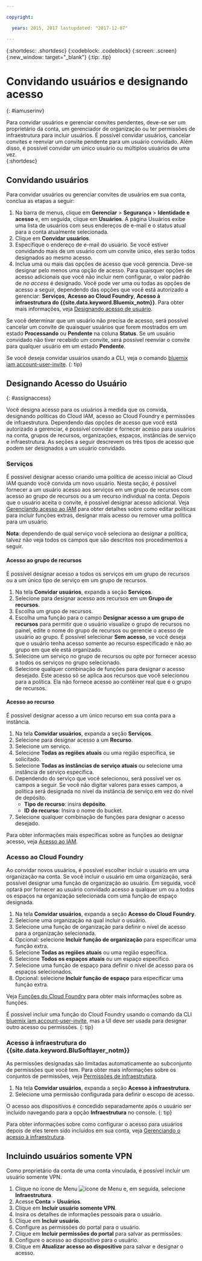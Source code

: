 ```yaml
---

copyright:

  years: 2015, 2017 lastupdated: "2017-12-07"

---
```


{:shortdesc: .shortdesc}
{:codeblock: .codeblock}
{:screen: .screen}
{:new_window: target="_blank"}
{:tip: .tip}

# Convidando usuários e designando acesso
{: #iamuserinv}

Para convidar usuários e gerenciar convites pendentes, deve-se ser um proprietário da conta, um
gerenciador de organização ou ter permissões de infraestrutura para incluir usuários. É possível convidar
usuários, cancelar convites e reenviar um convite pendente para um usuário convidado. Além disso, é possível convidar um único usuário ou múltiplos usuários de uma vez.  
{:shortdesc}

## Convidando usuários

Para convidar usuários ou gerenciar convites de usuários em sua conta, conclua as etapas a seguir: 

1. Na barra de menus, clique em **Gerenciar** &gt; **Segurança** &gt; **Identidade e acesso** e, em seguida, clique em **Usuários**. A página Usuários exibe uma lista de usuários com seus endereços de e-mail e o status atual para a conta atualmente selecionada.
2. Clique em **Convidar usuários**.
3. Especifique o endereço de e-mail do usuário. Se você estiver convidando mais de um usuário com um convite único, eles serão todos designados ao mesmo acesso.
4. Inclua uma ou mais das opções de acesso que você gerencia. Deve-se designar pelo menos uma opção de acesso. Para quaisquer opções de acesso adicionais que você não incluir nem configurar, o valor padrão de
*no access* é designado. Você pode ver uma ou todas as opções de acesso a seguir, dependendo das opções que você está autorizado a gerenciar: **Serviços**, **Acesso ao Cloud Foundry**, **Acesso à infraestrutura do {{site.data.keyword.Bluemix_notm}}**. Para obter mais informações, veja [Designando acesso de usuário](/docs/iam/iamuserinv.html#assignaccess).

Se você determinar que um usuário não precisa de acesso, será possível cancelar um convite de quaisquer usuários que forem mostrados em um estado **Processando** ou **Pendente** na coluna **Status**. Se um usuário convidado não tiver recebido um convite, será possível reenviar o convite para qualquer usuário em um estado **Pendente**.

Se você deseja convidar usuários usando a CLI, veja o comando [bluemix iam account-user-invite](/docs/cli/reference/bluemix_cli/bx_cli.html#bluemix_iam_account_user_invite).
{: tip}

## Designando Acesso do Usuário
{: #assignaccess}

Você designa acesso para os usuários à medida que os convida, designando políticas do Cloud IAM, acesso ao Cloud Foundry e permissões de infraestrutura. Dependendo das opções de acesso que você está autorizado a gerenciar, é possível convidar e fornecer acesso para usuários na conta, grupos de recursos, organizações, espaços, instâncias de serviço e infraestrutura. As seções a seguir descrevem os três tipos de acesso que podem ser designados a um usuário convidado.

### Serviços

É possível designar acesso criando uma política de acesso inicial ao Cloud IAM quando você convida um novo usuário. Nesta seção, é possível fornecer a um usuário acesso aos serviços em um grupo de recursos com acesso ao grupo de recursos ou a um recurso individual na conta. Depois que o usuário aceita o convite, é possível designar acesso adicional. Veja [Gerenciando acesso ao IAM](/docs/iam/mngiam.html#iammanidaccser) para obter detalhes sobre como editar políticas para incluir funções extras, designar mais acesso ou remover uma política para um usuário.

**Nota**: dependendo de qual serviço você seleciona ao designar a política, talvez não veja todos os campos que são descritos nos procedimentos a seguir.

#### Acesso ao grupo de recursos

É possível designar acesso a todos os serviços em um grupo de recursos ou a um único tipo de serviço em um grupo de recursos.

1. Na tela **Convidar usuários**, expanda a seção **Serviços**.
2. Selecione para designar acesso aos recursos em um **Grupo de recursos**.
3. Escolha um grupo de recursos.
4. Escolha uma função para o campo **Designar acesso a um grupo de recursos** para permitir que o usuário visualize o grupo de recursos no painel, edite o nome do grupo de recursos ou gerencie o acesso de usuário ao grupo. É possível selecionar **Sem acesso**, se você deseja que o usuário tenha acesso somente ao recurso especificado e não ao grupo em que ele está organizado.
5. Selecione um serviço no grupo de recursos ou opte por fornecer acesso a todos os serviços no grupo selecionado. 
6. Selecione qualquer combinação de funções para designar o acesso desejado. Este acesso só se aplica aos recursos que você selecionou para a política. Ela não fornece acesso ao contêiner real que é o grupo de recursos.


#### Acesso ao recurso

É possível designar acesso a um único recurso em sua conta para a instância.

1. Na tela **Convidar usuários**, expanda a seção **Serviços**.
2. Selecione para designar acesso a um **Recurso**.
3. Selecione um serviço.
4. Selecione **Todas as regiões atuais** ou uma região específica, se solicitado. 
5. Selecione **Todas as instâncias de serviço atuais** ou selecione uma instância de serviço específica.
6. Dependendo do serviço que você selecionou, será possível ver os campos a seguir. Se você não digitar valores para esses campos, a política será designada no nível da instância de serviço em vez do nível de depósito. 
    * **Tipo de recurso**: insira **depósito**.
    * **ID do recurso**: Insira o nome do bucket.
7. Selecione qualquer combinação de funções para designar o acesso desejado.

Para obter informações mais específicas sobre as funções ao designar acesso, veja [Acesso ao IAM](/docs/iam/users_roles.html#iamusermanrol).

### Acesso ao Cloud Foundry

Ao convidar novos usuários, é possível escolher incluir o usuário em uma organização na conta. Se você incluir o usuário em uma organização, será possível designar uma função de organização ao usuário. Em seguida, você optará por fornecer ao usuário convidado acesso a qualquer um ou a todos os espaços na organização selecionada com uma função de espaço designada.

1. Na tela **Convidar usuários**, expanda a seção **Acesso do Cloud Foundry**.
2. Selecione uma organização na qual incluir o usuário.
3. Selecione uma função de organização para definir o nível de acesso para a organização selecionada.
4. Opcional: selecione **Incluir função de organização** para especificar uma função extra.
5. Selecione **Todas as regiões atuais** ou uma região específica.
6. Selecione **Todos os espaços atuais** ou um espaço específico.
7. Selecione uma função de espaço para definir o nível de acesso para os espaços selecionados.
8. Opcional: selecione **Incluir função de espaço** para especificar uma função extra.

Veja [Funções do Cloud Foundry](/docs/iam/cfaccess.html#cfroles) para obter mais informações sobre as funções.

É possível incluir uma função do Cloud Foundry usando o comando da CLI [bluemix iam account-user-invite](/docs/cli/reference/bluemix_cli/bx_cli.html#bluemix_iam_account_user_invite), mas a UI deve ser usada para designar outro acesso ou permissões.
{: tip}

### Acesso à infraestrutura do {{site.data.keyword.BluSoftlayer_notm}}

As permissões designadas são limitadas automaticamente ao subconjunto de permissões que você tem. Para obter mais informações sobre os conjuntos de permissões, veja [Permissões de infraestrutura](/docs/iam/infrastructureaccess.html#infrapermission).

1. Na tela **Convidar usuários**, expanda a seção **Acesso à infraestrutura**.
2. Selecione uma permissão configurada para definir o escopo de acesso.

O acesso aos dispositivos é concedido separadamente após o usuário ser incluído navegando para a opção **Infraestrutura** no console.
{: tip}

Para obter informações sobre como configurar o acesso para usuários depois de eles terem sido incluídos em sua conta, veja [Gerenciando o acesso à infraestrutura](/docs/iam/mnginfra.html#managing-infrastructure-access).

## Incluindo usuários somente VPN

Como proprietário da conta de uma conta vinculada, é possível incluir um usuário somente VPN.

1. Clique no ícone de Menu ![ícone de Menu](../icons/icon_hamburger.svg) e, em seguida, selecione **Infraestrutura**.
2. Acesse **Conta** &gt; **Usuários**.
3. Clique em **Incluir usuário somente VPN**.
4. Insira os detalhes de informações pessoais para o usuário. 
5. Clique em **Incluir usuário**.
6. Configure as permissões do portal para o usuário.
7. Clique em **Incluir permissões do portal** para salvar as permissões.
8. Configure o acesso ao dispositivo para o usuário.
9. Clique em **Atualizar acesso ao dispositivo** para salvar e designar o acesso.
